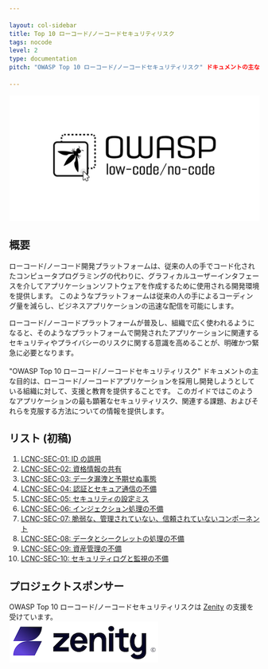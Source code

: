 ```yaml
---

layout: col-sidebar
title: Top 10 ローコード/ノーコードセキュリティリスク
tags: nocode
level: 2
type: documentation
pitch: "OWASP Top 10 ローコード/ノーコードセキュリティリスク" ドキュメントの主な目的は、ローコード/ノーコードアプリケーションを採用し開発しようとしている組織に対して、支援と教育を提供することです。このガイドではこのようなアプリケーションの最も顕著なセキュリティリスク、関連する課題、およびそれらを克服する方法についての情報を提供します。

---
```


[![OWASP Low-Code / No-Code](assets/images/owasp-lcnc.png)](https://owasp.org/www-project-top-10-low-code-no-code-security-risks/)

## 概要
ローコード/ノーコード開発プラットフォームは、従来の人の手でコード化されたコンピュータプログラミングの代わりに、グラフィカルユーザーインタフェースを介してアプリケーションソフトウェアを作成するために使用される開発環境を提供します。
このようなプラットフォームは従来の人の手によるコーディング量を減らし、ビジネスアプリケーションの迅速な配信を可能にします。

ローコード/ノーコードプラットフォームが普及し、組織で広く使われるようになると、そのようなプラットフォームで開発されたアプリケーションに関連するセキュリティやプライバシーのリスクに関する意識を高めることが、明確かつ緊急に必要となります。
<br>
<br>
"OWASP Top 10 ローコード/ノーコードセキュリティリスク" ドキュメントの主な目的は、ローコード/ノーコードアプリケーションを採用し開発しようとしている組織に対して、支援と教育を提供することです。
このガイドではこのようなアプリケーションの最も顕著なセキュリティリスク、関連する課題、およびそれらを克服する方法についての情報を提供します。


## リスト (初稿)

1. [LCNC-SEC-01: ID の誤用](content/ja/LCNC-SEC-01-Identity-Misuse.md)
2. [LCNC-SEC-02: 資格情報の共有](content/ja/LCNC-SEC-02-Credential-Handling-Failures.md)
3. [LCNC-SEC-03: データ漏洩と予期せぬ事態](content/ja/LCNC-SEC-03-Data-Leakage-and-Unexpected-Consequences.md)
4. [LCNC-SEC-04: 認証とセキュア通信の不備](content/ja/LCNC-SEC-04-Authentication-and-Secure-Communication-Failures.md)
5. [LCNC-SEC-05: セキュリティの設定ミス](content/ja/LCNC-SEC-05-Security-Misconfiguration.md)
6. [LCNC-SEC-06: インジェクション処理の不備](content/ja/LCNC-SEC-06-Injection-Handling-Failures.md)
7. [LCNC-SEC-07: 脆弱な、管理されていない、信頼されていないコンポーネント](content/ja/LCNC-SEC-07-Vulnerable-Unmanaged-and-Untrusted-Components.md)
8. [LCNC-SEC-08: データとシークレットの処理の不備](content/ja/LCNC-SEC-08-Data-Handling-Failures.md)
9. [LCNC-SEC-09: 資産管理の不備](content/ja/LCNC-SEC-09-Asset-Management-Failures.md)
10. [LCNC-SEC-10: セキュリティログと監視の不備](content/ja/LCNC-SEC-10-Security-Logging-and-Monitoring-Failures.md)


## プロジェクトスポンサー
OWASP Top 10 ローコード/ノーコードセキュリティリスクは [Zenity](https://www.zenity.io/) の支援を受けています。
<br>
[![Zenity](assets/images/zenity-new-logo2.png)](https://www.zenity.io/)
